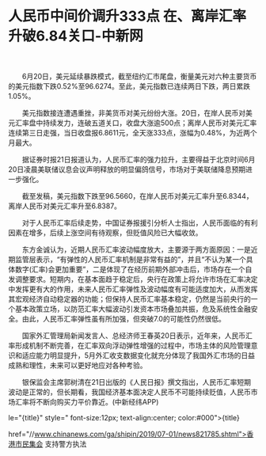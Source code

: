 # 人民币中间价调升333点 在、离岸汇率升破6.84关口-中新网

　　

　　6月20日，美元延续暴跌模式，截至纽约汇市尾盘，衡量美元对六种主要货币的美元指数下跌0.52%至96.6274。至此，美元指数已连续两日下跌，两日累跌1.05%。

　　美元指数接连遭遇重挫，非美货币对美元纷纷大涨。20日，在岸人民币对美元汇率盘中持续发力，连破五道关口，收盘大涨逾500点；离岸人民币对美元汇率连续第三日走强，当日收盘报6.8611元，全天涨333点，涨幅为0.48%，为近两个月最大。

　　据证券时报21日报道认为，人民币汇率的强力拉升，主要得益于北京时间6月20日凌晨美联储议息会议声明释放的明显偏鸽信号，市场对于美联储降息预期进一步强化。

　　截至发稿，美元指数下跌至96.5660，在岸人民币对美元汇率升至6.8344，离岸人民币对美元汇率升至6.8387。

　　对于人民币汇率后续走势，中国证券报援引分析人士指出，人民币面临的有利因素在增多，后续上涨空间有待观察，但贬值风险已大幅收敛。

　　东方金诚认为，近期人民币汇率波动幅度放大，主要源于两方面原因：一是近期监管层表示，“有弹性的人民币汇率机制是非常有益的”，并且“不认为某一个具体数字(汇率)会更加重要”，二是体现了在经历前期外部冲击后，市场存在一个自发调整要求。短期内，在基本面趋于稳定后，央行在政策上将允许市场在汇率决定中发挥更有大的作用，未来人民币汇率弹性及波动幅度有可能适度加大，从而发挥其宏观经济自动稳定器的功能；但保持人民币汇率基本稳定，仍然是当前央行的一个基本政策立场，以防范汇率大幅波动引发资本市场叠加共振，危及系统性金融安全。由此，人民币汇率弹性虽有所加强，但突破7.0的可能性仍然很低。

　　国家外汇管理局新闻发言人、总经济师王春英20日表示，近年来，人民币汇率形成机制不断完善，在汇率双向浮动弹性增强的过程中，市场主体的风险管理意识和适应能力明显提升，5月外汇收支数据变化就充分体现了我国外汇市场的日益成熟和理性，未来可以更好地应对各种考验。

　　银保监会主席郭树清在21日出版的《人民日报》撰文指出，人民币汇率短期波动是正常的，但长期看，我国经济基本面决定人民币不可能持续贬值，人民币市场汇率将不断向购买力平价靠近。(中新经纬APP)

le="{title}" style=" font-size:12px; text-align:center; color:#000">{title}

href="//www.chinanews.com/ga/shipin/2019/07-01/news821785.shtml">香港市民集会 支持警方执法
